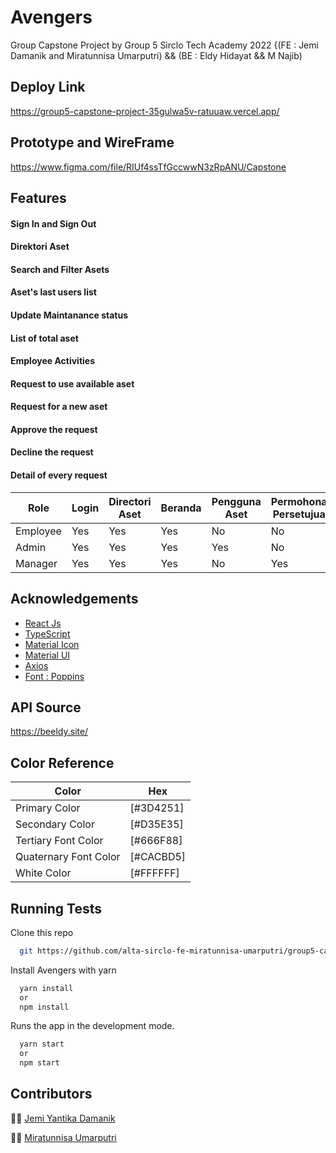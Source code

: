 
# Avengers

Group Capstone Project by Group 5 Sirclo Tech Academy 2022
{(FE : Jemi Damanik and Miratunnisa Umarputri) && 
(BE : Eldy Hidayat && M Najib)

## Deploy Link
https://group5-capstone-project-35gulwa5v-ratuuaw.vercel.app/

## Prototype and WireFrame
https://www.figma.com/file/RIUf4ssTfGccwwN3zRpANU/Capstone

## Features

#### Sign In and Sign Out
#### Direktori Aset
#### Search and Filter Asets
#### Aset's last users list
#### Update Maintanance status
#### List of total aset
#### Employee Activities
#### Request to use available aset
#### Request for a new aset
#### Approve the request
#### Decline the request
#### Detail of every request

| Role            | Login | Directori Aset | Beranda | Pengguna Aset | Permohonan Persetujuan | Pengadaan Aset | Permohonan Pengadaan |
| ----------------- | ----- | ----- | ----- | ----- | ----- | ----- | ----- |
| Employee |  Yes | Yes | Yes | No | No | No | No |
| Admin | Yes | Yes | Yes | Yes | No | Yes | No |
| Manager | Yes | Yes | Yes | No | Yes | No | Yes |


 ## Acknowledgements

 - [React Js](https://reactjs.org/)
 - [TypeScript](https://www.typescriptlang.org/)
 - [Material Icon](https://mui.com/components/material-icons/)
 - [Material UI](https://www.npmjs.com/package/@mui/material)
 - [Axios](https://axios-http.com/docs/intro)
- [Font : Poppins](https://fonts.google.com/specimen/Poppins)

## API Source
https://beeldy.site/ 


## Color Reference

| Color             | Hex                                                                |
| ----------------- | ------------------------------------------------------------------ |
| Primary Color | [#3D4251]|
| Secondary Color | [#D35E35]
| Tertiary Font Color | [#666F88]
| Quaternary Font Color | [#CACBD5]
| White Color | [#FFFFFF]
    
## Running Tests

Clone this repo

```bash
  git https://github.com/alta-sirclo-fe-miratunnisa-umarputri/group5-capstone-project.git

```

Install Avengers with yarn

```bash
  yarn install
  or
  npm install
```

Runs the app in the development mode.

```bash
  yarn start
  or
  npm start
```

## Contributors
👨‍💻 [Jemi Yantika Damanik](https://github.com/jemidamanik23)

👩‍💻 [Miratunnisa Umarputri](https://github.com/ratuuaw)


